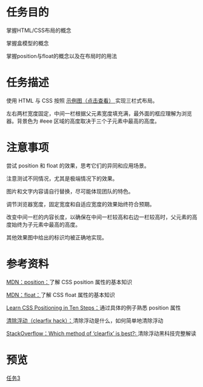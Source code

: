 # 任务目的

掌握HTML/CSS布局的概念

掌握盒模型的概念

掌握position与float的概念以及在布局时的用法

# 任务描述

使用 HTML 与 CSS 按照 [示例图（点击查看） ](http://7xrp04.com1.z0.glb.clouddn.com/task_1_3_1.png)实现三栏式布局。

左右两栏宽度固定，中间一栏根据父元素宽度填充满，最外面的框应理解为浏览器。背景色为 #eee 区域的高度取决于三个子元素中最高的高度。

# 注意事项

尝试 position 和 float 的效果，思考它们的异同和应用场景。

注意测试不同情况，尤其是极端情况下的效果。

图片和文字内容请自行替换，尽可能体现团队的特色。

调节浏览器宽度，固定宽度和自适应宽度的效果始终符合预期。

改变中间一栏的内容长度，以确保在中间一栏较高和右边一栏较高时，父元素的高度始终为子元素中最高的高度。

其他效果图中给出的标识均被正确地实现。

# 参考资料

[MDN：position：](https://developer.mozilla.org/zh-CN/docs/Web/CSS/position)了解 CSS position 属性的基本知识

[MDN：float：](https://developer.mozilla.org/en-US/docs/Web/CSS/float)了解 CSS float 属性的基本知识

[Learn CSS Positioning in Ten Steps：](http://www.barelyfitz.com/screencast/html-training/css/positioning/)通过具体的例子熟悉 position 属性

[清除浮动（clearfix hack）：](http://zh.learnlayout.com/clearfix.html)清除浮动是什么，如何简单地清除浮动

[StackOverflow：Which method of ‘clearfix’ is best?: ](http://stackoverflow.com/questions/211383/which-method-of-clearfix-is-best)清除浮动黑科技完整解读

# 预览

[任务3](https://zy343134464.github.io/html5css3-IFE2016/task3/task.html)